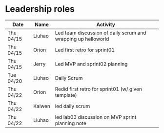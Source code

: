 # Leadership roles

| Date      | Name              | Activity                                               |
|-----------|-------------------|--------------------------------------------------------|
| Thu 04/15 | Liuhao      | Led team discussion of daily scrum and wrapping up helloworld  | 
| Thu 04/15 | Orion  | Led first retro for sprint01        | 
| Thu 04/15 | Jerry       | Led MVP and sprint02 planning                                  |
| Tue 04/20 | Liuhao      | Daily Scrum  | 
| Thu 04/22 | Orion      | Redid first retro for sprint01 (w/ given template) | 
| Thu 04/22 | Kaiwen      | led daily scrum  | 
| Thu 04/22 | Liuhao      | led lab03 discussion on MVP sprint planning note  | 
